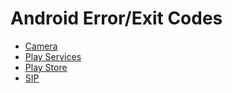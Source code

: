 Android Error/Exit Codes
===========

* [Camera][]
* [Play Services][]
* [Play Store][]
* [SIP][]

[Camera]: https://github.com/arzzen/all-exit-error-codes/blob/master/operating-systems/android/camera.md
[Play Services]: https://github.com/arzzen/all-exit-error-codes/blob/master/operating-systems/android/playservices.md
[Play Store]: https://github.com/arzzen/all-exit-error-codes/blob/master/operating-systems/android/playstore.md
[SIP]: https://github.com/arzzen/all-exit-error-codes/blob/master/operating-systems/android/SIP.md